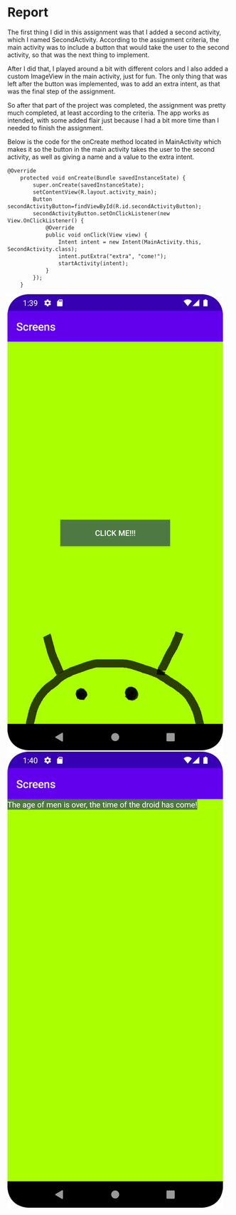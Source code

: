 
# Report

The first thing I did in this assignment was that I
added a second activity, which I named SecondActivity.
According to the assignment criteria, the main activity
was to include a button that would take the user to the 
second activity, so that was the next thing to implement.

After I did that, I played around a bit
with different colors and I also added a custom ImageView
in the main activity, just for fun.
The only thing that was left after the button was implemented,
was to add an extra intent, as that was the final step of
the assignment.

So after that part of the project was completed, the assignment
was pretty much completed, at least according to the criteria.
The app works as intended, with some added flair just because
I had a bit more time than I needed to finish the assignment. 

Below is the code for the onCreate method located in MainActivity 
which makes it so the button in the main activity takes the user 
to the second activity, as well as giving a name and a value to the extra intent.
```
@Override
    protected void onCreate(Bundle savedInstanceState) {
        super.onCreate(savedInstanceState);
        setContentView(R.layout.activity_main);
        Button secondActivityButton=findViewById(R.id.secondActivityButton);
        secondActivityButton.setOnClickListener(new View.OnClickListener() {
            @Override
            public void onClick(View view) {
                Intent intent = new Intent(MainActivity.this, SecondActivity.class);
                intent.putExtra("extra", "come!");
                startActivity(intent);
            }
        });
    }
```

![img.png](img.png)![img_1.png](img_1.png)

